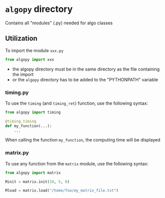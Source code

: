 # `algopy` directory

Contains all "modules" (.py) needed for algo classes

## Utilization

To import the module `xxx.py`

```python
from algopy import xxx
```

- the algopy directory must be in the same directory as the file containing the import
- or the `algopy` directory has to be added to the "PYTHONPATH" variable

### timing.py

To use the `timing` (and `timing_ret`) function, use the following syntax:

```python
from algopy import timing

@timing.timing
def my_function(...):
    ...
```

When calling the function `my_function`, the computing time will be displayed

### matrix.py

To use any function from the `matrix` module, use the following syntax:

```python
from algopy import matrix

Minit = matrix.init(10, 5, 0)

Mload = matrix.load("/home/foo/my_matrix_file.txt")
```
